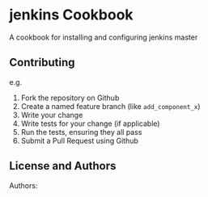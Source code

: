 jenkins Cookbook
================
A cookbook for installing and configuring jenkins master

Contributing  
------------
e.g.  
1. Fork the repository on Github  
2. Create a named feature branch (like `add_component_x`)  
3. Write your change  
4. Write tests for your change (if applicable)  
5. Run the tests, ensuring they all pass  
6. Submit a Pull Request using Github  

License and Authors
-------------------
Authors:
